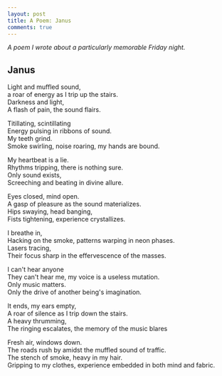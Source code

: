 ```yaml
---
layout: post
title: A Poem: Janus
comments: true
---
```


*A poem I wrote about a particularly memorable Friday night.*

## Janus

Light and muffled sound,  
a roar of energy as I trip up the stairs.  
Darkness and light,  
A flash of pain, the sound flairs.  

Titillating, scintillating  
Energy pulsing in ribbons of sound.  
My teeth grind.  
Smoke swirling, noise roaring, my hands are bound.  

My heartbeat is a lie.  
Rhythms tripping, there is nothing sure.  
Only sound exists,  
Screeching and beating in divine allure.  

Eyes closed, mind open.  
A gasp of pleasure as the sound materializes.  
Hips swaying, head banging,  
Fists tightening, experience crystallizes.  

I breathe in,  
Hacking on the smoke, patterns warping in neon phases.  
Lasers tracing,  
Their focus sharp in the effervescence of the masses.  

I can't hear anyone  
They can't hear me, my voice is a useless mutation.  
Only music matters.  
Only the drive of another being's imagination.  

It ends, my ears empty,  
A roar of silence as I trip down the stairs.  
A heavy thrumming,  
The ringing escalates, the memory of the music blares  

Fresh air, windows down.  
The roads rush by amidst the muffled sound of traffic.  
The stench of smoke, heavy in my hair.  
Gripping to my clothes, experience embedded in both mind and fabric.  
